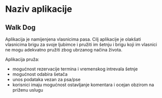 # Naziv aplikacije
## Walk Dog

Aplikacija je namijenjena vlasnicima pasa. Cilj aplikacije je olakšati vlasnicima brigu za svoje ljubimce i pružiti im šetnju i brigu koji im vlasnici ne mogu adekvatno pružiti zbog ubrzanog načina života.

Aplikacija pruža:
- mogućnost rezervacije termina i vremenskog intrevala šetnje
- mogućnost odabira šetača
- unos podataka vezan za psa/pse
- korisnici imaju mogućnost ostavljanje komentara i ocejan obzirom na priženu uslugu
